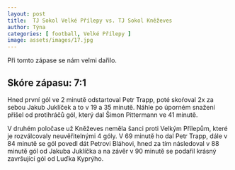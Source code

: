 ```yaml
---
layout: post
title:  TJ Sokol Velké Přílepy vs. TJ Sokol Kněževes
author: Týna
categories: [ football, Velké Přílepy ]
image: assets/images/17.jpg
---
```

Při tomto zápase se nám velmi dařilo. 

## Skóre zápasu: 7:1
Hned první gól ve 2 minutě odstartoval Petr Trapp, poté skoŕoval 2x za sebou Jakub Juklíček a to v 19 a 35 minutě. Náhle po úporném snažení přišel od protihráčů gól, který dal Šimon Pittermann ve 41 minutě.

V druhém poločase už Kněževes neměla šanci proti Velkým Přílepům, které je rozválcovaly neuvěřitelnými 4 góly. V 69 minutě ho dal Petr Trapp, dále v 84 minutě se gól povedl dát Petrovi Bláhovi, hned za tím následoval v 88 minutě gól od Jakuba Juklíčka a na závěr v 90 minutě se podařil krásný završující gól od Luďka Kyprýho.

